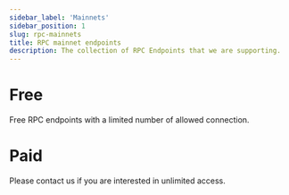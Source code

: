 ```yaml
---
sidebar_label: 'Mainnets'
sidebar_position: 1
slug: rpc-mainnets
title: RPC mainnet endpoints
description: The collection of RPC Endpoints that we are supporting.
---
```


# Free
Free RPC endpoints with a limited number of allowed connection.

# Paid
Please contact us if you are interested in unlimited access.